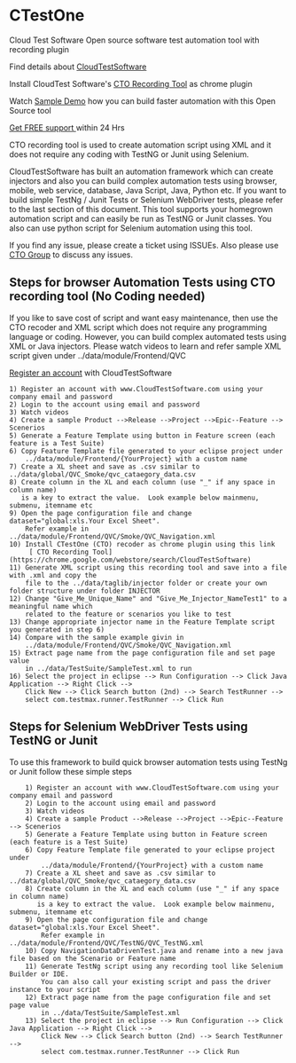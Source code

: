 # CTestOne
Cloud Test Software Open source software test automation tool with recording plugin


Find details about [CloudTestSoftware](http://www.CloudTestSoftware.com)

Install CloudTest Software's [ CTO Recording Tool](https://chrome.google.com/webstore/search/CloudTestSoftware) as chrome plugin

Watch [Sample Demo](http://www.cloudtestsoftware.com/#!open-source-project-demo/cil4) how you can build faster automation with this Open Source tool

[ Get FREE support ](http://sandbox.artitelly.com/testrepo/service?servicekey=c2phbmFAY2xvdWR0ZXN0c29mdHdhcmUuY29tO3NyaWppdDk2O2NhbXBhaWdu&sendreference=0&refobjid=2599B7BB58AA1AD9E0505D0A1FAB7682) within 24 Hrs


CTO recording tool is used to create automation script using XML and it does not require any coding with TestNG or Junit using Selenium.

CloudTestSoftware has built an automation framework which can create injectors and also you can build complex automation tests using browser, mobile, web service, database, Java Script, Java, Python  etc. If you want to build simple TestNg / Junit Tests or Selenium WebDriver tests, please refer to the last section of this document. This tool supports your homegrown automation script and can easily be run as TestNG or Junit classes. You also can use python script for Selenium automation using this tool.

If you find any issue, please create a ticket using ISSUEs. Also please use [ CTO Group](https://groups.google.com/forum/#!forum/cloud-test-software--software-automation-as-a-service) to discuss any issues.




## Steps for browser Automation Tests using CTO recording tool                     (No Coding needed)

If you like to save cost of script and want easy maintenance, then use the CTO recoder and XML script which does not require any programming language or coding. However, you can build complex automated tests using XML or Java injectors. Please watch videos to learn and refer sample XML script given under ../data/module/Frontend/QVC

  [Register an account](http://sandbox.artitelly.com/testrepo/service) with CloudTestSoftware


    1) Register an account with www.CloudTestSoftware.com using your company email and password
    2) Login to the account using email and password
    3) Watch videos
    4) Create a sample Product -->Release -->Project -->Epic--Feature --> Scenerios
    5) Generate a Feature Template using button in Feature screen (each feature is a Test Suite)
    6) Copy Feature Template file generated to your eclipse project under 
        ../data/module/Frontend/{YourProject} with a custom name
    7) Create a XL sheet and save as .csv similar to ../data/global/QVC_Smoke/qvc_cataegory_data.csv
    8) Create column in the XL and each column (use "_" if any space in column name) 
       is a key to extract the value.  Look example below mainmenu, submenu, itemname etc
    9) Open the page configuration file and change dataset="global:xls.Your Excel Sheet". 
        Refer example in ../data/module/Frontend/QVC/Smoke/QVC_Navigation.xml
    10) Install CTestOne (CTO) recoder as chrome plugin using this link 
         [ CTO Recording Tool](https://chrome.google.com/webstore/search/CloudTestSoftware)
    11) Generate XML script using this recording tool and save into a file with .xml and copy the 
        file to the ../data/taglib/injector folder or create your own folder structure under folder INJECTOR
    12) Change "Give_Me_Unique_Name" and "Give_Me_Injector_NameTest1" to a meaningful name which 
        related to the feature or scenarios you like to test
    13) Change appropriate injector name in the Feature Template script you generated in step 6)
    14) Compare with the sample example givin in
        ../data/module/Frontend/QVC/Smoke/QVC_Navigation.xml
    15) Extract page name from the page configuration file and set page value 
        in ../data/TestSuite/SampleTest.xml to run
    16) Select the project in eclipse --> Run Configuration --> Click Java Application --> Right Click -->
        Click New --> Click Search button (2nd) --> Search TestRunner --> 
        select com.testmax.runner.TestRunner --> Click Run

## Steps for Selenium WebDriver Tests using TestNG or Junit

 To use this framework to build quick browser automation tests using TestNg or Junit follow these simple steps
       
        1) Register an account with www.CloudTestSoftware.com using your company email and password
        2) Login to the account using email and password
        3) Watch videos
        4) Create a sample Product -->Release -->Project -->Epic--Feature --> Scenerios
        5) Generate a Feature Template using button in Feature screen (each feature is a Test Suite)
        6) Copy Feature Template file generated to your eclipse project under 
            ../data/module/Frontend/{YourProject} with a custom name
        7) Create a XL sheet and save as .csv similar to ../data/global/QVC_Smoke/qvc_cataegory_data.csv
        8) Create column in the XL and each column (use "_" if any space in column name) 
           is a key to extract the value.  Look example below mainmenu, submenu, itemname etc
        9) Open the page configuration file and change dataset="global:xls.Your Excel Sheet". 
            Refer example in ../data/module/Frontend/QVC/TestNG/QVC_TestNG.xml
        10) Copy NavigationDataDrivenTest.java and rename into a new java file based on the Scenario or Feature name
        11) Generate TestNg script using any recording tool like Selenium Builder or IDE. 
            You can also call your existing script and pass the driver instance to your script
        12) Extract page name from the page configuration file and set page value 
            in ../data/TestSuite/SampleTest.xml
        13) Select the project in eclipse --> Run Configuration --> Click Java Application --> Right Click -->
            Click New --> Click Search button (2nd) --> Search TestRunner --> 
            select com.testmax.runner.TestRunner --> Click Run
  
